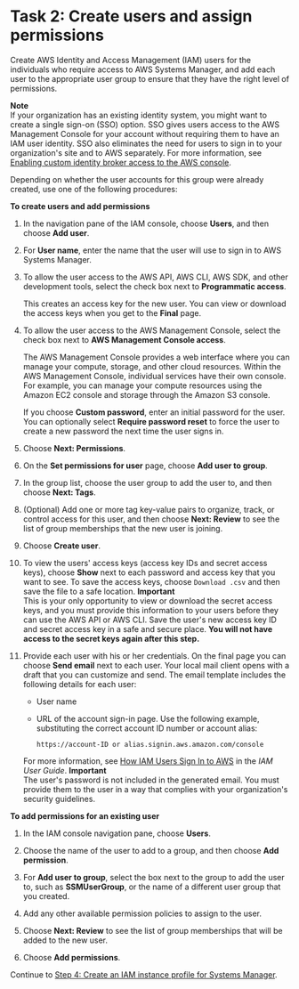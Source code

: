 # Task 2: Create users and assign permissions<a name="setup-create-users-nonadmin-users"></a>

Create AWS Identity and Access Management \(IAM\) users for the individuals who require access to AWS Systems Manager, and add each user to the appropriate user group to ensure that they have the right level of permissions\. 

**Note**  
If your organization has an existing identity system, you might want to create a single sign\-on \(SSO\) option\. SSO gives users access to the AWS Management Console for your account without requiring them to have an IAM user identity\. SSO also eliminates the need for users to sign in to your organization's site and to AWS separately\. For more information, see [Enabling custom identity broker access to the AWS console](https://docs.aws.amazon.com/IAM/latest/UserGuide/id_roles_providers_enable-console-custom-url.html)\.

Depending on whether the user accounts for this group were already created, use one of the following procedures:

**To create users and add permissions**

1. In the navigation pane of the IAM console, choose **Users**, and then choose **Add user**\.

1. For **User name**, enter the name that the user will use to sign in to AWS Systems Manager\.

1. To allow the user access to the AWS API, AWS CLI, AWS SDK, and other development tools, select the check box next to **Programmatic access**\.

   This creates an access key for the new user\. You can view or download the access keys when you get to the **Final** page\. 

1. To allow the user access to the AWS Management Console, select the check box next to **AWS Management Console access**\. 

   The AWS Management Console provides a web interface where you can manage your compute, storage, and other cloud resources\. Within the AWS Management Console, individual services have their own console\. For example, you can manage your compute resources using the Amazon EC2 console and storage through the Amazon S3 console\.

   If you choose **Custom password**, enter an initial password for the user\. You can optionally select **Require password reset** to force the user to create a new password the next time the user signs in\.

1. Choose **Next: Permissions**\.

1. On the **Set permissions for user** page, choose **Add user to group**\.

1. In the group list, choose the user group to add the user to, and then choose **Next: Tags**\.

1. \(Optional\) Add one or more tag key\-value pairs to organize, track, or control access for this user, and then choose **Next: Review** to see the list of group memberships that the new user is joining\. 

1. Choose **Create user**\.

1. To view the users' access keys \(access key IDs and secret access keys\), choose **Show** next to each password and access key that you want to see\. To save the access keys, choose `Download .csv` and then save the file to a safe location\.
**Important**  
This is your only opportunity to view or download the secret access keys, and you must provide this information to your users before they can use the AWS API or AWS CLI\. Save the user's new access key ID and secret access key in a safe and secure place\. **You will not have access to the secret keys again after this step\.**

1. Provide each user with his or her credentials\. On the final page you can choose **Send email** next to each user\. Your local mail client opens with a draft that you can customize and send\. The email template includes the following details for each user:
   + User name
   + URL of the account sign\-in page\. Use the following example, substituting the correct account ID number or account alias:

     ```
     https://account-ID or alias.signin.aws.amazon.com/console
     ```

   For more information, see [How IAM Users Sign In to AWS](https://docs.aws.amazon.com/IAM/latest/UserGuide/id_users_sign-in.html) in the *IAM User Guide*\.
**Important**  
The user's password is not included in the generated email\. You must provide them to the user in a way that complies with your organization's security guidelines\.

**To add permissions for an existing user**

1. In the IAM console navigation pane, choose **Users**\.

1. Choose the name of the user to add to a group, and then choose **Add permission**\.

1. For **Add user to group**, select the box next to the group to add the user to, such as **SSMUserGroup**, or the name of a different user group that you created\.

1. Add any other available permission policies to assign to the user\.

1. Choose **Next: Review** to see the list of group memberships that will be added to the new user\.

1. Choose **Add permissions**\.

Continue to [Step 4: Create an IAM instance profile for Systems Manager](setup-instance-profile.md)\.